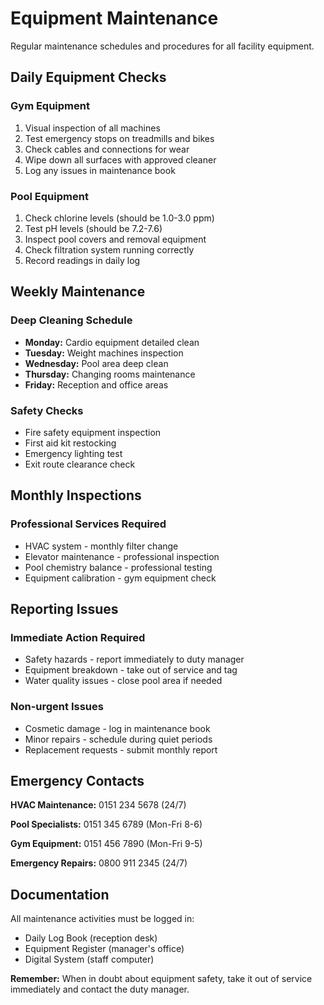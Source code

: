 # Equipment Maintenance

Regular maintenance schedules and procedures for all facility equipment.

## Daily Equipment Checks

### Gym Equipment
1. Visual inspection of all machines
2. Test emergency stops on treadmills and bikes
3. Check cables and connections for wear
4. Wipe down all surfaces with approved cleaner
5. Log any issues in maintenance book

### Pool Equipment
1. Check chlorine levels (should be 1.0-3.0 ppm)
2. Test pH levels (should be 7.2-7.6)
3. Inspect pool covers and removal equipment
4. Check filtration system running correctly
5. Record readings in daily log

## Weekly Maintenance

### Deep Cleaning Schedule
- **Monday:** Cardio equipment detailed clean
- **Tuesday:** Weight machines inspection
- **Wednesday:** Pool area deep clean
- **Thursday:** Changing rooms maintenance
- **Friday:** Reception and office areas

### Safety Checks
- Fire safety equipment inspection
- First aid kit restocking
- Emergency lighting test
- Exit route clearance check

## Monthly Inspections

### Professional Services Required
- HVAC system - monthly filter change
- Elevator maintenance - professional inspection
- Pool chemistry balance - professional testing
- Equipment calibration - gym equipment check

## Reporting Issues

### Immediate Action Required
- Safety hazards - report immediately to duty manager
- Equipment breakdown - take out of service and tag
- Water quality issues - close pool area if needed

### Non-urgent Issues
- Cosmetic damage - log in maintenance book
- Minor repairs - schedule during quiet periods
- Replacement requests - submit monthly report

## Emergency Contacts

**HVAC Maintenance:** 0151 234 5678 (24/7)

**Pool Specialists:** 0151 345 6789 (Mon-Fri 8-6)

**Gym Equipment:** 0151 456 7890 (Mon-Fri 9-5)

**Emergency Repairs:** 0800 911 2345 (24/7)

## Documentation

All maintenance activities must be logged in:
- Daily Log Book (reception desk)
- Equipment Register (manager's office)
- Digital System (staff computer)

**Remember:** When in doubt about equipment safety, take it out of service immediately and contact the duty manager.
